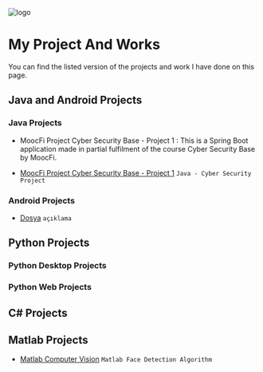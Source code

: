 ![logo](/logo.png)
# My Project And Works

You can find the listed version of the projects and work I have done on this page.
##  Java and Android Projects
### Java Projects
* MoocFi Project Cyber Security Base - Project 1 : This is a Spring Boot application made in partial fulfilment of the course Cyber Security Base by MoocFi.
- [MoocFi Project Cyber Security Base - Project 1](https://github.com/ugurilgin/MoocFiProject-1) `Java - Cyber Security Project`
### Android Projects
- [Dosya](link) `açıklama`
## Python Projects
###  Python Desktop Projects
###  Python Web Projects
## C# Projects
## Matlab Projects
- [Matlab Computer Vision](https://github.com/ugurilgin/Matlab-Computer-Vision) `Matlab Face Detection Algorithm`

 
